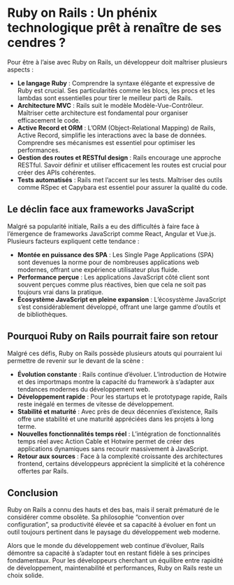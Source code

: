 # Ruby on Rails : Un phénix technologique prêt à renaître de ses cendres ?

Pour être à l’aise avec Ruby on Rails, un développeur doit maîtriser plusieurs aspects :

- **Le langage Ruby** : Comprendre la syntaxe élégante et expressive de Ruby est crucial. Ses particularités comme les blocs, les procs et les lambdas sont essentielles pour tirer le meilleur parti de Rails.
- **Architecture MVC** : Rails suit le modèle Modèle-Vue-Contrôleur. Maîtriser cette architecture est fondamental pour organiser efficacement le code.
- **Active Record et ORM** : L’ORM (Object-Relational Mapping) de Rails, Active Record, simplifie les interactions avec la base de données. Comprendre ses mécanismes est essentiel pour optimiser les performances.
- **Gestion des routes et RESTful design** : Rails encourage une approche RESTful. Savoir définir et utiliser efficacement les routes est crucial pour créer des APIs cohérentes.
- **Tests automatisés** : Rails met l’accent sur les tests. Maîtriser des outils comme RSpec et Capybara est essentiel pour assurer la qualité du code.

## Le déclin face aux frameworks JavaScript

Malgré sa popularité initiale, Rails a eu des difficultés à faire face à l’émergence de frameworks JavaScript comme React, Angular et Vue.js. Plusieurs facteurs expliquent cette tendance :

- **Montée en puissance des SPA** : Les Single Page Applications (SPA) sont devenues la norme pour de nombreuses applications web modernes, offrant une expérience utilisateur plus fluide.
- **Performance perçue** : Les applications JavaScript côté client sont souvent perçues comme plus réactives, bien que cela ne soit pas toujours vrai dans la pratique.
- **Écosystème JavaScript en pleine expansion** : L’écosystème JavaScript s’est considérablement développé, offrant une large gamme d’outils et de bibliothèques.

## Pourquoi Ruby on Rails pourrait faire son retour

Malgré ces défis, Ruby on Rails possède plusieurs atouts qui pourraient lui permettre de revenir sur le devant de la scène :

- **Évolution constante** : Rails continue d’évoluer. L’introduction de Hotwire et des importmaps montre la capacité du framework à s’adapter aux tendances modernes du développement web.
- **Développement rapide** : Pour les startups et le prototypage rapide, Rails reste inégalé en termes de vitesse de développement.
- **Stabilité et maturité** : Avec près de deux décennies d’existence, Rails offre une stabilité et une maturité appréciées dans les projets à long terme.
- **Nouvelles fonctionnalités temps réel** : L’intégration de fonctionnalités temps réel avec Action Cable et Hotwire permet de créer des applications dynamiques sans recourir massivement à JavaScript.
- **Retour aux sources** : Face à la complexité croissante des architectures frontend, certains développeurs apprécient la simplicité et la cohérence offertes par Rails.

## Conclusion

Ruby on Rails a connu des hauts et des bas, mais il serait prématuré de le considérer comme obsolète. Sa philosophie “convention over configuration”, sa productivité élevée et sa capacité à évoluer en font un outil toujours pertinent dans le paysage du développement web moderne.

Alors que le monde du développement web continue d’évoluer, Rails démontre sa capacité à s’adapter tout en restant fidèle à ses principes fondamentaux. Pour les développeurs cherchant un équilibre entre rapidité de développement, maintenabilité et performances, Ruby on Rails reste un choix solide.
